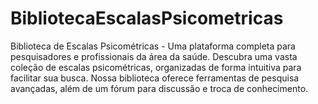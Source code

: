 # BibliotecaEscalasPsicometricas
Biblioteca de Escalas Psicométricas - Uma plataforma completa para pesquisadores e profissionais da área da saúde. Descubra uma vasta coleção de escalas psicométricas, organizadas de forma intuitiva para facilitar sua busca. Nossa biblioteca oferece ferramentas de pesquisa avançadas, além de um fórum para discussão e troca de conhecimento.
